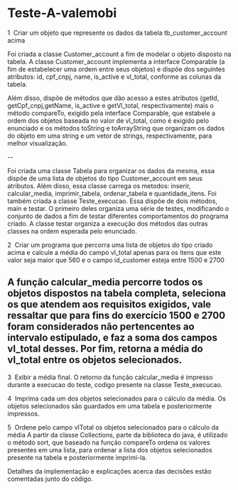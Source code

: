 # Teste-A-valemobi

1 ­ Criar um objeto que represente os dados da tabela tb_customer_account​ acima

Foi criada a classe Customer_account a fim de modelar o objeto disposto na tabela.
A classe Customer_account implementa a interface Comparable (a fim de estabelecer uma ordem entre seus objetos) e dispõe dos seguintes atributos:
id, cpf_cnpj, name, is_active e vl_total, conforme as colunas da tabela.

Além disso, dispõe de métodos que dão acesso a estes atributos (getId, getCpf_cnpj,getName, is_active e getVl_total, respectivamente) mais o método compareTo, exigido pela interface Comparable, que estabele a ordem dos objetos baseada no valor de vl_total, como é exigido pelo enunciado e os métodos toString e toArrayString que organizam os dados do objeto em uma string e um vetor de strings, respectivamente, para melhor visualização.

--

Foi criada uma classe Tabela para organizar os dados da mesma, essa dispõe de uma lista de objetos do tipo Customer_account em seus atributos. Além disso, essa classe carrega os metodos: inserir, calcular_media, imprimir_tabela, ordenar_tabela e quantidade_itens. Foi também criada a classe Teste_execucao. Essa dispõe de dois métodos, main e testar. O primeiro deles organiza uma série de testes, modificando o conjunto de dados a fim de testar diferentes comportamentos do programa criado. A classe testar organiza a execução dos métodos das outras classes na ordem esperada pelo enunciado.

2 ­ Criar um programa que percorra uma lista de objetos do tipo criado acima e calcule a média do campo vl_total​ apenas para os itens que este valor seja maior que 560 e o campo id_customer​ esteja entre 1500 e 2700

A função calcular_media percorre todos os objetos dispostos na tabela completa, seleciona os que atendem aos requisitos exigidos, vale ressaltar que para fins do exercício 1500 e 2700 foram considerados não pertencentes ao intervalo estipulado, e faz a soma dos campos vl_total desses. Por fim, retorna a média do vl_total entre os objetos selecionados.
--

3 ­ Exibir a média final.
O retorno da função calcular_media é impresso durante a execucao do teste, codigo presente na classe Teste_execucao.

4 ­ Imprima cada um dos objetos selecionados para o cálculo da média.
Os objetos selecionados são guardados em uma tabela e posteriormente impressos. 

5 ­ Ordene pelo campo vlTotal os objetos selecionados para o cálculo da média
A partir da classe Collections, parte da biblioteca do java, é utilizado o método sort, que baseado na função compareTo ordena os valores presentes em uma lista, para ordenar a lista dos objetos selecionados presente na tabela e posteriormente imprimi-la.

Detalhes da implementação e explicações acerca das decisões estão comentadas junto do código.